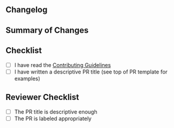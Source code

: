 <!-- Thank you for contributing to Manim Data Structures!
Before filling in the details, ensure:
- The title of your PR gives a descriptive summary to end-users. Some examples:
  - Fixed last animations not running to completion
  - Added gradient support and documentation for SVG files
-->

## Changelog
<!-- Optional: more descriptive changelog entry than just the title for the upcoming
release. Write RST between the following start and end comments.-->
<!--changelog-start-->
<!--changelog-end-->

## Summary of Changes


## Checklist
- [ ] I have read the [Contributing Guidelines](https://github.com/drageelr/manim-data-structures/blob/main/CONTRIBUTING.md)
- [ ] I have written a descriptive PR title (see top of PR template for examples)

<!-- Do not modify the lines below. These are for the reviewers of your PR -->
## Reviewer Checklist
- [ ] The PR title is descriptive enough
- [ ] The PR is labeled appropriately
